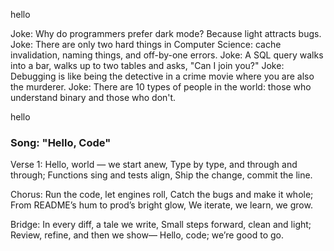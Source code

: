 
hello

Joke: Why do programmers prefer dark mode? Because light attracts bugs.
Joke: There are only two hard things in Computer Science: cache invalidation, naming things, and off-by-one errors.
Joke: A SQL query walks into a bar, walks up to two tables and asks, "Can I join you?"
Joke: Debugging is like being the detective in a crime movie where you are also the murderer.
Joke: There are 10 types of people in the world: those who understand binary and those who don't.


hello

### Song: "Hello, Code"

Verse 1:
Hello, world — we start anew,
Type by type, and through and through;
Functions sing and tests align,
Ship the change, commit the line.

Chorus:
Run the code, let engines roll,
Catch the bugs and make it whole;
From README’s hum to prod’s bright glow,
We iterate, we learn, we grow.

Bridge:
In every diff, a tale we write,
Small steps forward, clean and light;
Review, refine, and then we show—
Hello, code; we’re good to go.

